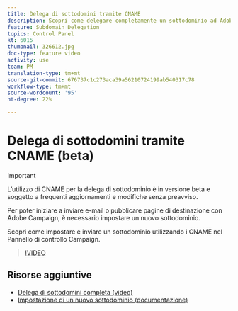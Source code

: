 ```yaml
---
title: Delega di sottodomini tramite CNAME
description: Scopri come delegare completamente un sottodominio ad Adobe Campaign.
feature: Subdomain Delegation
topics: Control Panel
kt: 6015
thumbnail: 326612.jpg
doc-type: feature video
activity: use
team: PM
translation-type: tm+mt
source-git-commit: 676737c1c273aca39a56210724199ab540317c78
workflow-type: tm+mt
source-wordcount: '95'
ht-degree: 22%

---
```



# Delega di sottodomini tramite CNAME (beta)

>[!IMPORTANT]
>
> L’utilizzo di CNAME per la delega di sottodominio è in versione beta e soggetto a frequenti aggiornamenti e modifiche senza preavviso.

Per poter iniziare a inviare e-mail o pubblicare pagine di destinazione con  Adobe Campaign, è necessario impostare un nuovo sottodominio.

Scopri come impostare e inviare un sottodominio utilizzando i CNAME nel Pannello di controllo Campaign.

>[!VIDEO](https://video.tv.adobe.com/v/326612?quality=12)

## Risorse aggiuntive

* [Delega di sottodomini completa (video)](./subdomain-delegation.md)
* [Impostazione di un nuovo sottodominio (documentazione)](https://docs.adobe.com/content/help/it-IT/control-panel/using/subdomains-and-certificates/setting-up-new-subdomain.html)
